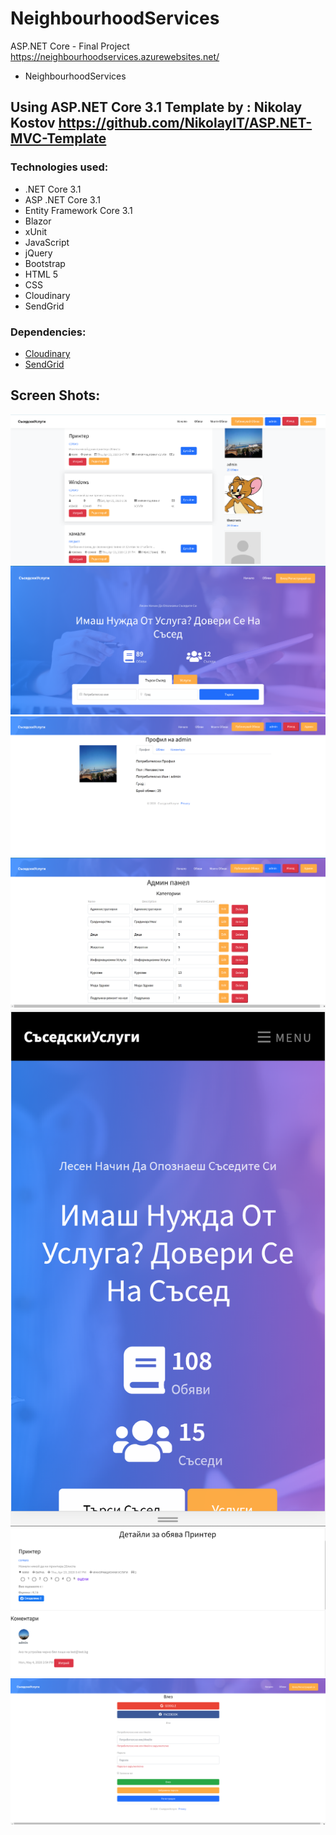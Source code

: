 # NeighbourhoodServices
ASP.NET Core - Final Project
https://neighbourhoodservices.azurewebsites.net/
* NeighbourhoodServices 
## Using ASP.NET Core 3.1 Template by : Nikolay Kostov https://github.com/NikolayIT/ASP.NET-MVC-Template

### Technologies used:
* .NET Core 3.1
* ASP .NET Core 3.1
* Entity Framework Core 3.1
* Blazor
* xUnit
* JavaScript
* jQuery
* Bootstrap
* HTML 5
* CSS
* Cloudinary
* SendGrid

### Dependencies:
* [Cloudinary](https://www.cloudinary.com/)
* [SendGrid](https://www.sendgrid.com/)

## Screen Shots:
![Screenshot](ScreenShoots/Screenshot_1.png)
![Screenshot](ScreenShoots/Screenshot_2.png)
![Screenshot](ScreenShoots/Screenshot_3.png)
![Screenshot](ScreenShoots/Screenshot_4.png)
![Screenshot](ScreenShoots/Screenshot_5.png)
![Screenshot](ScreenShoots/Screenshot_6.png)
![Screenshot](ScreenShoots/Screenshot_7.png)



